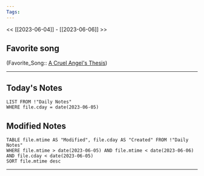 ```yaml
---
Tags:
---
```

<< [[2023-06-04]] - [[2023-06-06]] >>
## Favorite song
(Favorite_Song:: [A Cruel Angel's Thesis](https://open.spotify.com/album/27ysS0QNhMKuq2UBBxu8d9))

___
## Today's Notes
```dataview
LIST FROM !"Daily Notes"
WHERE file.cday = date(2023-06-05)
```
## Modified Notes
```dataview
TABLE file.mtime AS "Modified", file.cday AS "Created" FROM !"Daily Notes" 
WHERE file.mtime > date(2023-06-05) AND file.mtime < date(2023-06-06) AND file.cday < date(2023-06-05)
SORT file.mtime desc
```
___
